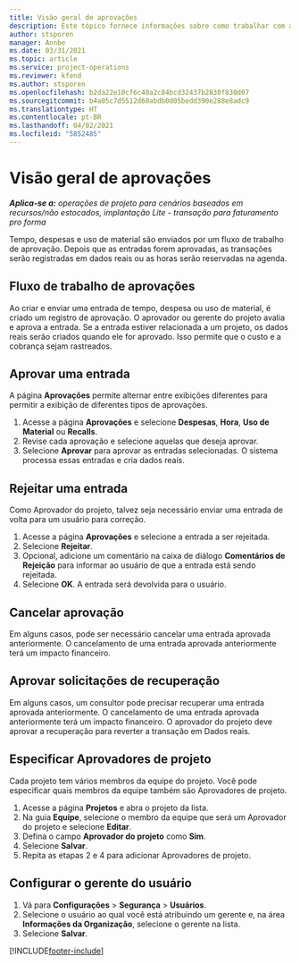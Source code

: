 ```yaml
---
title: Visão geral de aprovações
description: Este tópico fornece informações sobre como trabalhar com aprovações em Project Operations.
author: stsporen
manager: Annbe
ms.date: 03/31/2021
ms.topic: article
ms.service: project-operations
ms.reviewer: kfend
ms.author: stsporen
ms.openlocfilehash: b2da22e10cf6c40a2c84bcd32437b2830f830d07
ms.sourcegitcommit: b4a05c7d5512d60abdb0d05bedd390e288e8adc9
ms.translationtype: HT
ms.contentlocale: pt-BR
ms.lasthandoff: 04/02/2021
ms.locfileid: "5852485"
---
```

# <a name="approvals-overview"></a>Visão geral de aprovações

_**Aplica-se a:** operações de projeto para cenários baseados em recursos/não estocados, implantação Lite - transação para faturamento pro forma_

Tempo, despesas e uso de material são enviados por um fluxo de trabalho de aprovação. Depois que as entradas forem aprovadas, as transações serão registradas em dados reais ou as horas serão reservadas na agenda.

## <a name="approvals-workflow"></a>Fluxo de trabalho de aprovações
Ao criar e enviar uma entrada de tempo, despesa ou uso de material, é criado um registro de aprovação. O aprovador ou gerente do projeto avalia e aprova a entrada. Se a entrada estiver relacionada a um projeto, os dados reais serão criados quando ele for aprovado. Isso permite que o custo e a cobrança sejam rastreados.

## <a name="approve-an-entry"></a>Aprovar uma entrada
A página **Aprovações** permite alternar entre exibições diferentes para permitir a exibição de diferentes tipos de aprovações.
  
1. Acesse a página **Aprovações** e selecione **Despesas**, **Hora**, **Uso de Material** ou **Recalls**.
2. Revise cada aprovação e selecione aquelas que deseja aprovar.
3. Selecione **Aprovar** para aprovar as entradas selecionadas.
O sistema processa essas entradas e cria dados reais.

## <a name="reject-an-entry"></a>Rejeitar uma entrada
Como Aprovador do projeto, talvez seja necessário enviar uma entrada de volta para um usuário para correção.
  
1. Acesse a página **Aprovações** e selecione a entrada a ser rejeitada. 
2. Selecione **Rejeitar**.
3. Opcional, adicione um comentário na caixa de diálogo **Comentários de Rejeição** para informar ao usuário de que a entrada está sendo rejeitada.
4. Selecione **OK**. A entrada será devolvida para o usuário.
  
## <a name="cancel-approval"></a>Cancelar aprovação
Em alguns casos, pode ser necessário cancelar uma entrada aprovada anteriormente. O cancelamento de uma entrada aprovada anteriormente terá um impacto financeiro. 

## <a name="approving-recall-requests"></a>Aprovar solicitações de recuperação
Em alguns casos, um consultor pode precisar recuperar uma entrada aprovada anteriormente. O cancelamento de uma entrada aprovada anteriormente terá um impacto financeiro. O aprovador do projeto deve aprovar a recuperação para reverter a transação em Dados reais.

## <a name="specify-project-approvers"></a>Especificar Aprovadores de projeto
Cada projeto tem vários membros da equipe do projeto. Você pode especificar quais membros da equipe também são Aprovadores de projeto.

1. Acesse a página **Projetos** e abra o projeto da lista.
2. Na guia **Equipe**, selecione o membro da equipe que será um Aprovador do projeto e selecione **Editar**.
3. Defina o campo **Aprovador do projeto** como **Sim**.
4. Selecione **Salvar**.
5. Repita as etapas 2 e 4 para adicionar Aprovadores de projeto.

## <a name="configure-the-users-manager"></a>Configurar o gerente do usuário

1. Vá para **Configurações** > **Segurança** > **Usuários**.
2. Selecione o usuário ao qual você está atribuindo um gerente e, na área **Informações da Organização**, selecione o gerente na lista. 
3. Selecione **Salvar**.




[!INCLUDE[footer-include](../includes/footer-banner.md)]
